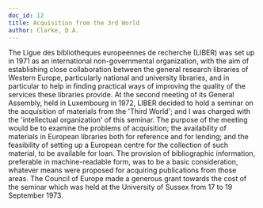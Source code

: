 ```yaml
---
doc_id: 12
title: Acquisition from the 3rd World
author: Clarke, D.A.
---
```


The Ligue des bibliotheques europeennes de recherche (LIBER) was set up
in 1971 as an international non-governmental organization, with the aim of
establishing close collaboration between the general research libraries of
Western Europe, particularly national and university libraries, and in
particular to help in finding practical ways of improving the quality of
the services these libraries provide.
  At the second meeting of its General Assembly, held in Luxembourg in 1972,
LIBER decided to hold a seminar on the acquisition of materials from the
'Third World'; and I was charged with the 'intellectual organization' of this
seminar.  The purpose of the meeting would be to examine the problems of
acquisition; the availability of materials in European libraries both for
reference and for lending; and the feasibility of setting up a European centre
for the collection of such material, to be available for loan.  The provision
of bibliographic information, preferable in machine-readable form, was to be
a basic consideration, whatever means were proposed for acquiring publications
from those areas.  The Council of Europe made a generous grant towards the
cost of the seminar which was held at the University of Sussex from 17 to 19
September 1973.